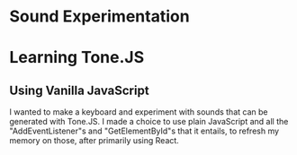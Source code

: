 # Sound Experimentation
# Learning Tone.JS
## Using Vanilla JavaScript

I wanted to make a keyboard and experiment with sounds that can be generated with Tone.JS. 
I made a choice to use plain JavaScript and all the "AddEventListener"s and "GetElementById"s that it entails, to refresh my memory on those, after primarily using React.